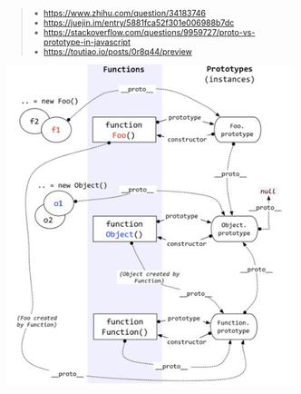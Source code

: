 >
> - https://www.zhihu.com/question/34183746
> - https://juejin.im/entry/5881fca52f301e006988b7dc
> - https://stackoverflow.com/questions/9959727/proto-vs-prototype-in-javascript
> - https://toutiao.io/posts/0r8q44/preview
>


![prototype](/javascript/oop/imgs/prototype.jpg)